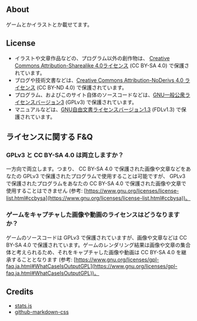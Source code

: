 ## About

ゲームとかイラストとか載せてます。

## License

- イラストや文章作品などの、プログラム以外の創作物は、 [Creative Commons Attribution-Sharealike 4.0ライセンス](https://creativecommons.org/licenses/by-sa/4.0/legalcode) (CC BY-SA 4.0) で保護されています。
- ブログや技術文書などは、[Creative Commons Attribution-NoDerivs 4.0 ライセンス](https://creativecommons.org/licenses/by-nd/4.0/legalcode) (CC BY-ND 4.0) で保護されています。
- プログラム、およびこのサイト自体のソースコードなどは、[GNU一般公衆ライセンスバージョン3](https://www.gnu.org/licenses/gpl-3.0.html) (GPLv3) で保護されています。
- マニュアルなどは、[GNU自由文書ライセンスバージョン1.3](https://www.gnu.org/licenses/fdl-1.3.html) (FDLv1.3) で保護されています。

## ライセンスに関する F&Q

### GPLv3 と CC BY-SA 4.0 は両立しますか？

一方向で両立します。つまり、 CC BY-SA 4.0 で保護された画像や文章などをあなたの GPLv3 で保護されたプログラムで使用することは可能ですが、 GPLv3 で保護されたプログラムをあなたの CC BY-SA 4.0 で保護された画像や文章で使用することはできません (参考: [https://www.gnu.org/licenses/license-list.html#ccbysa](https://www.gnu.org/licenses/license-list.html#ccbysa))。

### ゲームをキャプチャした画像や動画のライセンスはどうなりますか？

ゲームのソースコードは GPLv3 で保護されていますが、画像や文章などは CC BY-SA 4.0 で保護されています。ゲームのレンダリング結果は画像や文章の集合体と考えられるため、それをキャプチャした画像や動画は CC BY-SA 4.0 を継承することとなります (参考: [https://www.gnu.org/licenses/gpl-faq.ja.html#WhatCaseIsOutputGPL](https://www.gnu.org/licenses/gpl-faq.ja.html#WhatCaseIsOutputGPL))。

## Credits

- [stats.js](https://github.com/mrdoob/stats.js)
- [github-markdown-css](https://github.com/sindresorhus/github-markdown-css)
